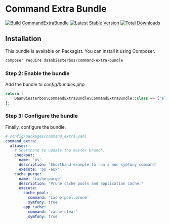 Command Extra Bundle
==========
[![Build CommandExtraBundle](https://github.com/DaanBiesterbos/CommandExtraBundle/actions/workflows/build.yaml/badge.svg?branch=main)](https://github.com/DaanBiesterbos/CommandExtraBundle/actions/workflows/build.yaml)
[![Latest Stable Version](https://poser.pugx.org/daanbiesterbos/command-extra-bundle/v/stable.svg)](https://packagist.org/packages/daanbiesterbos/command-extra-bundle)
[![Total Downloads](https://poser.pugx.org/daanbiesterbos/command-extra-bundle/downloads.svg)](https://packagist.org/packages/daanbiesterbos/command-extra-bundle)



## Installation


This bundle is available on Packagist. You can install it using Composer.

```bash
composer require daanbiesterbos/command-extra-bundle
```

### Step 2: Enable the bundle

Add the bundle to *config/bundles.php*

```php
return [
    DaanBiesterbos\CommandExtraBundle\CommandExtraBundle::class => ['all' => true],
];
```

### Step 3: Configure the bundle

Finally, configure the bundle:

``` yaml
# config/packages/command_extra.yaml
command_extra:
  aliases:
    # Shorthand to update the master branch.
    checkout:
      name: 'ps'
      description: 'Shorthand example to run a non symfony command'
      execute: 'ps -aux'
    cache_purge:
      name: 'cache:purge'
      description: 'Prune cache pools and application cache.'
      execute:
        cache_pool:
          command: 'cache:pool:prune'
          symfony: true
        app_cache:
          command: 'cache:clear'
          symfony: true
```
